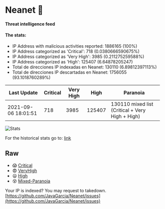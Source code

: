 # Neanet :hocho:
#### Threat intelligence feed
#### The stats:

- IP Address with malicious activities reported: 1886165 (100%)
- IP Address categorized as 'Critical':  718 (0.0380666590675%)
- IP Address categorized as 'Very High':  3985 (0.211275259588%)
- IP Address categorized as 'High':  125407 (6.64878205247)
- Total de direcciones IP indexadas en Neanet:  130110 (6.89812397113%)
- Total de direcciones IP descartadas en Neanet:  1756055 (93.1018760289%)

| Last Update | Critical | Very High | High | Paranoia |
| --- | --- | --- | --- | --- |
| 2021-09-06 18:01:51 | 718 | 3985 | 125407 | 130110 mixed list (Critical + Very High + High)|

![Stats](https://docs.google.com/spreadsheets/d/e/2PACX-1vSnaNMIXVabIpDJjufMlzH7poXnshF3mgd8Is1g9ytUEzVsP5my4Trn8f-xkoLLQ38xpL3HtmUexLo6/pubchart?oid=501124687&format=image)

For the historical stats go to: [link](/stats.csv)
## Raw
- :scream: [Critical](https://raw.githubusercontent.com/JavaGarcia/Neanet/master/blacklists/neanet_critical.txt)
- :fearful: [VeryHigh](https://raw.githubusercontent.com/JavaGarcia/Neanet/master/blacklists/neanet_veryHigh.txtt)
- :frowning: [High](https://raw.githubusercontent.com/JavaGarcia/Neanet/master/blacklists/neanet_high.txt)
- :dizzy_face: [Mixed-Paranoia](https://raw.githubusercontent.com/JavaGarcia/Neanet/master/blacklists/neanet_all.txt)


Your IP is indexed? You may request to takedown. [https://github.com/JavaGarcia/Neanet/issues](https://github.com/JavaGarcia/Neanet/issues)






































































































































































































































































































































































































































































































































































































































































































































































































































































































































































































































































































































































































































































































































































































































































































































































































































































































































































































































































































































































































































































































































































































































































































































































































































































































































































































































































































































































































































































































































































































































































































































































































































































































































































































































































































































































































































































































































































































































































































































































































































































































































































































































































































































































































































































































































































































































































































































































































































































































































































































































































































































































































































































































































































































































































































































































































































































































































































































































































































































































































































































































































































































































































































































































































































































































































































































































































































































































































































































































































































































































































































































































































































































































































































































































































































































































































































































































































































































































































































































































































































































































































































































































































































































































































































































































































































































































































































































































